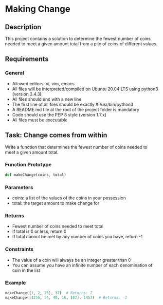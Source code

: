 # Making Change

## Description
This project contains a solution to determine the fewest number of coins needed to meet a given amount total from a pile of coins of different values.

## Requirements
### General
* Allowed editors: vi, vim, emacs
* All files will be interpreted/compiled on Ubuntu 20.04 LTS using python3 (version 3.4.3)
* All files should end with a new line
* The first line of all files should be exactly #!/usr/bin/python3
* A README.md file at the root of the project folder is mandatory
* Code should use the PEP 8 style (version 1.7.x)
* All files must be executable

## Task: Change comes from within
Write a function that determines the fewest number of coins needed to meet a given amount total.

### Function Prototype
```python
def makeChange(coins, total)
```

### Parameters
* coins: a list of the values of the coins in your possession
* total: the target amount to make change for

### Returns
* Fewest number of coins needed to meet total
* If total is 0 or less, return 0
* If total cannot be met by any number of coins you have, return -1

### Constraints
* The value of a coin will always be an integer greater than 0
* You can assume you have an infinite number of each denomination of coin in the list

### Example
```python
makeChange([1, 2, 25], 37)  # Returns: 7
makeChange([1256, 54, 48, 16, 102], 1453)  # Returns: -1
```
